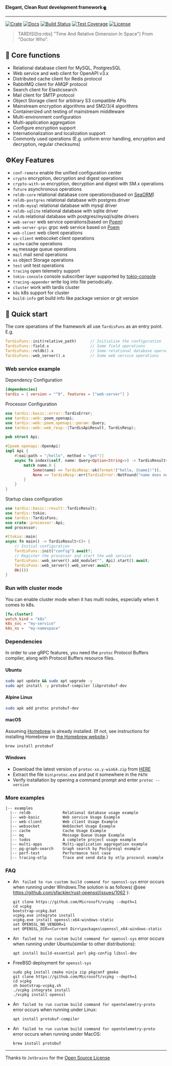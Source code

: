 
**Elegant, Clean Rust development framework🛸**

---

[![Crate](https://img.shields.io/crates/v/tardis.svg)](https://crates.io/crates/tardis)
[![Docs](https://docs.rs/tardis/badge.svg)](https://docs.rs/tardis)
[![Build Status](https://github.com/ideal-world/tardis/actions/workflows/cicd.yml/badge.svg)](https://github.com/ideal-world/tardis/actions/workflows/cicd.yml)
[![Test Coverage](https://codecov.io/gh/ideal-world/tardis/branch/main/graph/badge.svg?token=L1LQ8DLUS2)](https://codecov.io/gh/ideal-world/tardis)
[![License](https://img.shields.io/github/license/ideal-world/tardis)](https://github.com/ideal-world/tardis/blob/main/LICENSE)

> TARDIS([tɑːrdɪs] "Time And Relative Dimension In Space") From "Doctor Who".

## 💖 Core functions

* Relational database client for MySQL, PostgresSQL
* Web service and web client for OpenAPI v3.x
* Distributed cache client for Redis protocol
* RabbitMQ client for AMQP protocol
* Search client for Elasticsearch
* Mail client for SMTP protocol
* Object Storage client for arbitrary S3 compatible APIs
* Mainstream encryption algorithms and SM2/3/4 algorithms
* Containerized unit testing of mainstream middleware
* Multi-environment configuration
* Multi-application aggregation
* Configure encryption support
* Internationalization and localization support
* Commonly used operations (E.g. uniform error handling, encryption and decryption, regular checksums)

## ⚙️Key Features

* ``conf-remote`` enable the unified configuration center
* ``crypto`` encryption, decryption and digest operations
* ``crypto-with-sm`` encryption, decryption and digest with SM.x operations
* ``future`` asynchronous operations
* ``reldb-core`` relational database core operations(based on [SeaORM](https://github.com/SeaQL/sea-orm))
* ``reldb-postgres`` relational database with postgres driver
* ``reldb-mysql`` relational database with mysql driver
* ``reldb-sqlite`` relational database with sqlite driver
* ``reldb`` relational database with postgres/mysql/sqlite drivers
* ``web-server`` web service operations(based on [Poem](https://github.com/poem-web/poem))
* ``web-server-grpc`` grpc web service based on [Poem](https://github.com/poem-web/poem)
* ``web-client`` web client operations
* ``ws-client`` webscoket client operations
* ``cache`` cache operations
* ``mq`` message queue operations
* ``mail`` mail send operations
* ``os`` object Storage operations
* ``test`` unit test operations
* ``tracing`` open telemetry support
* ``tokio-console`` console subscriber layer supported by [tokio-console](https://github.com/tokio-rs/console)
* ``tracing-appender`` write log into file periodically.
* ``cluster`` work with tardis cluster
* ``k8s`` k8s support for cluster
* ``build-info`` get build info like package version or git version

## 🚀 Quick start

The core operations of the framework all use ``TardisFuns`` as an entry point.
E.g.

```rust ignore
TardisFuns::init(relative_path)      // Initialize the configuration
TardisFuns::field.x                  // Some field operations
TardisFuns::reldb().x                // Some relational database operations
TardisFuns::web_server().x           // Some web service operations
```

### Web service example

Dependency Configuration

```toml
[dependencies]
tardis = { version = "^0", features = ["web-server"] }
```

Processor Configuration

```rust ignore
use tardis::basic::error::TardisError;
use tardis::web::poem_openapi;
use tardis::web::poem_openapi::param::Query;
use tardis::web::web_resp::{TardisApiResult, TardisResp};

pub struct Api;

#[poem_openapi::OpenApi]
impl Api {
    #[oai(path = "/hello", method = "get")]
    async fn index(&self, name: Query<Option<String>>) -> TardisResult<String> {
        match name.0 {
            Some(name) => TardisResp::ok(format!("hello, {name}!")),
            None => TardisResp::err(TardisError::NotFound("name does not exist".to_string())),
        }
    }
}
```

Startup class configuration

```rust ignore
use tardis::basic::result::TardisResult;
use tardis::tokio;
use tardis::TardisFuns;
use crate::processor::Api;
mod processor;

#[tokio::main]
async fn main() -> TardisResult<()> {
    // Initial configuration
    TardisFuns::init("config").await?;
    // Register the processor and start the web service
    TardisFuns::web_server().add_module("", Api).start().await;
    TardisFuns::web_server().web_server.await;
    Ok(())
}
```
### Run with cluster mode
You can enable cluster mode when it has multi nodes, especially when it comes to k8s.
```toml
[fw.cluster]
watch_kind = "k8s"
k8s_svc = "my-service"
k8s_ns =  "my-namespace"
```

### Dependencies

In order to use gRPC features, you need the `protoc` Protocol Buffers compiler, along with Protocol Buffers resource files.

#### Ubuntu

```bash
sudo apt update && sudo apt upgrade -y
sudo apt install -y protobuf-compiler libprotobuf-dev
```

#### Alpine Linux

```sh
sudo apk add protoc protobuf-dev
```

#### macOS

Assuming [Homebrew](https://brew.sh/) is already installed. (If not, see instructions for installing Homebrew on [the Homebrew website](https://brew.sh/).)

```zsh
brew install protobuf
```

#### Windows

- Download the latest version of `protoc-xx.y-win64.zip` from [HERE](https://github.com/protocolbuffers/protobuf/releases/latest)
- Extract the file `bin\protoc.exe` and put it somewhere in the `PATH`
- Verify installation by opening a command prompt and enter `protoc --version`

### More examples

```plaintext ignore
|-- examples
  |-- reldb              Relational database usage example
  |-- web-basic          Web service Usage Example
  |-- web-client         Web client Usage Example
  |-- websocket          WebSocket Usage Example
  |-- cache              Cache Usage Example
  |-- mq                 Message Queue Usage Example
  |-- todos              A complete project usage example
  |-- multi-apps         Multi-application aggregation example
  |-- pg-graph-search    Graph search by Postgresql example
  |-- perf-test          Performance test case
  |-- tracing-otlp       Trace and send data by otlp prococol example
```

### FAQ

* An `` failed to run custom build command for openssl-sys`` error occurs when running under Windows.The solution is as follows( @see https://github.com/sfackler/rust-openssl/issues/1062 ):

  ```shell
  git clone https://github.com/Microsoft/vcpkg --depth=1
  cd vcpkg
  bootstrap-vcpkg.bat
  vcpkg.exe integrate install
  vcpkg.exe install openssl:x64-windows-static
  set OPENSSL_NO_VENDOR=1
  set OPENSSL_DIR=<Current Dir>\packages\openssl_x64-windows-static
  ```
* An `` failed to run custom build command for openssl-sys`` error occurs when running under Ubuntu(similar to other distributions):

  ```shell
  apt install build-essential perl pkg-config libssl-dev
  ```
* FreeBSD deployment for ``openssl-sys``

  ```shell
  sudo pkg install cmake ninja zip pkgconf gmake
  git clone https://github.com/Microsoft/vcpkg --depth=1
  cd vcpkg
  sh bootstrap-vcpkg.sh
  ./vcpkg integrate install
  ./vcpkg install openssl
  ```
* An `` failed to run custom build command for opentelemetry-proto`` error occurs when running under Linux:

  ```shell
  apt install protobuf-compiler
  ```
* An `` failed to run custom build command for opentelemetry-proto`` error occurs when running under MacOS:

  ```shell
  brew install protobuf
  ```

---

Thanks to `Jetbrains` for the [Open Source License](https://www.jetbrains.com/community/opensource/)
